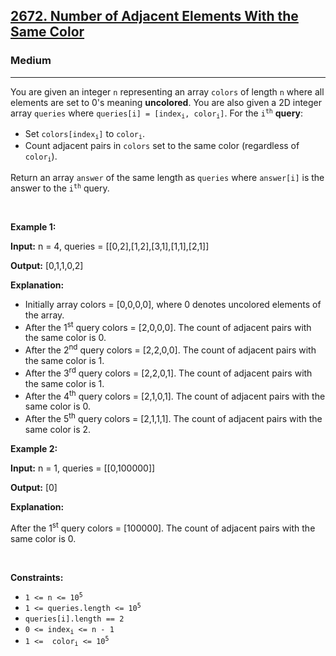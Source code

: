 <h2><a href="https://leetcode.com/problems/number-of-adjacent-elements-with-the-same-color/">2672. Number of Adjacent Elements With the Same Color</a></h2><h3>Medium</h3><hr><p>You are given an integer <code>n</code> representing an array <code>colors</code> of length <code>n</code> where all elements are set to 0&#39;s meaning <strong>uncolored</strong>. You are also given a 2D integer array <code>queries</code> where <code>queries[i] = [index<sub>i</sub>, color<sub>i</sub>]</code>. For the <code>i<sup>th</sup></code> <strong>query</strong>:</p>

<ul>
	<li>Set <code>colors[index<sub>i</sub>]</code> to <code>color<sub>i</sub></code>.</li>
	<li>Count adjacent pairs in <code>colors</code> set to the same color (regardless of <code>color<sub>i</sub></code>).</li>
</ul>

<p>Return an array <code>answer</code> of the same length as <code>queries</code> where <code>answer[i]</code> is the answer to the <code>i<sup>th</sup></code> query.</p>

<p>&nbsp;</p>
<p><strong class="example">Example 1:</strong></p>

<div class="example-block">
<p><strong>Input:</strong> <span class="example-io">n = 4, queries = [[0,2],[1,2],[3,1],[1,1],[2,1]]</span></p>

<p><strong>Output:</strong> <span class="example-io">[0,1,1,0,2]</span></p>

<p><strong>Explanation:</strong></p>

<ul>
	<li>Initially array colors = [0,0,0,0], where 0 denotes uncolored elements of the array.</li>
	<li>After the 1<sup>st</sup> query colors = [2,0,0,0]. The count of adjacent pairs with the same color is 0.</li>
	<li>After the 2<sup>nd</sup> query colors = [2,2,0,0]. The count of adjacent pairs with the same color is 1.</li>
	<li>After the 3<sup>rd</sup> query colors = [2,2,0,1]. The count of adjacent pairs with the same color is 1.</li>
	<li>After the 4<sup>th</sup> query colors = [2,1,0,1]. The count of adjacent pairs with the same color is 0.</li>
	<li>After the 5<sup>th</sup> query colors = [2,1,1,1]. The count of adjacent pairs with the same color is 2.</li>
</ul>
</div>

<p><strong class="example">Example 2:</strong></p>

<div class="example-block">
<p><strong>Input:</strong> <span class="example-io">n = 1, queries = [[0,100000]]</span></p>

<p><strong>Output:</strong> <span class="example-io">[0]</span></p>

<p><strong>Explanation:</strong></p>

<p>After the 1<sup>st</sup> query colors = [100000]. The count of adjacent pairs with the same color is 0.</p>
</div>

<p>&nbsp;</p>
<p><strong>Constraints:</strong></p>

<ul>
	<li><code>1 &lt;= n &lt;= 10<sup>5</sup></code></li>
	<li><code>1 &lt;= queries.length &lt;= 10<sup>5</sup></code></li>
	<li><code>queries[i].length&nbsp;== 2</code></li>
	<li><code>0 &lt;= index<sub>i</sub>&nbsp;&lt;= n - 1</code></li>
	<li><code>1 &lt;=&nbsp; color<sub>i</sub>&nbsp;&lt;= 10<sup>5</sup></code></li>
</ul>

